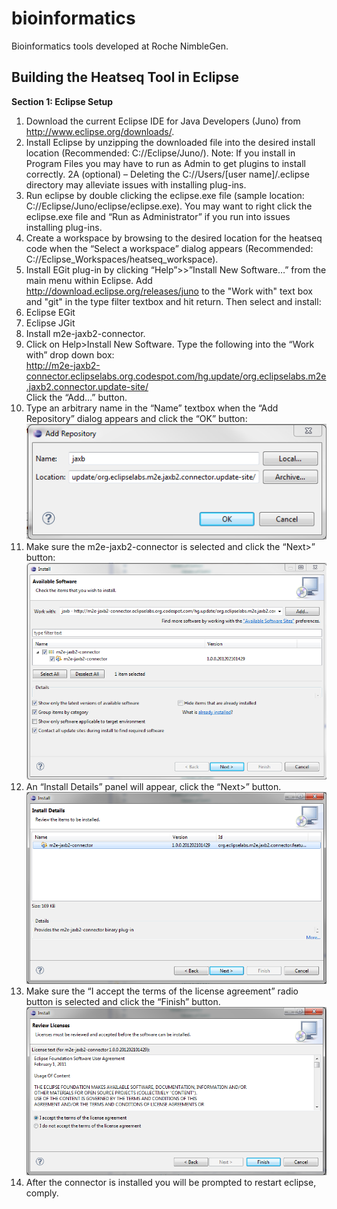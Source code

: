 bioinformatics
==============

Bioinformatics tools developed at Roche NimbleGen.

Building the Heatseq Tool in Eclipse
-------------------------

**Section 1: Eclipse Setup**

1.  Download the current Eclipse IDE for Java Developers (Juno) from http://www.eclipse.org/downloads/.  
2.  Install Eclipse by unzipping the downloaded file into the desired install location (Recommended: C://Eclipse/Juno/).  Note:  If you install in Program Files you may have to run as Admin to get plugins to install correctly.
2A (optional) – Deleting the C://Users/[user name]/.eclipse directory may alleviate issues with installing plug-ins.
3.  Run eclipse by double clicking the eclipse.exe file (sample location: C://Eclipse/Juno/eclipse/eclipse.exe).  You may want to right click the eclipse.exe file and “Run as Administrator” if you run into issues installing plug-ins.
4.  Create a workspace by browsing to the desired location for the heatseq code when the “Select a workspace” dialog appears (Recommended:  C://Eclipse_Workspaces/heatseq_workspace).
5.  Install EGit plug-in by clicking “Help”>>”Install New Software…” from the main menu within Eclipse.   Add http://download.eclipse.org/releases/juno to the "Work with" text box and "git" in the type filter textbox and hit return.  Then select and install:
  1. Eclipse EGit
  2. Eclipse JGit
6.  Install m2e-jaxb2-connector.
  1. Click on Help>Install New Software.  Type the following into the “Work with” drop down box:<br>
http://m2e-jaxb2-connector.eclipselabs.org.codespot.com/hg.update/org.eclipselabs.m2e.jaxb2.connector.update-site/ <br> Click the “Add…” button.
  2. Type an arbitrary name in the “Name” textbox when the “Add Repository” dialog appears and click the “OK” button:<br>  ![alt text](https://github.com/NimbleGen/bioinformatics/raw/master/documentation/images/jaxb.png "Add Repository Dialog")<br>
  3. Make sure the m2e-jaxb2-connector is selected and click the “Next>” button: <br>  ![alt text](https://github.com/NimbleGen/bioinformatics/raw/master/documentation/images/jaxb2.png "Install Jaxb Dialog")<br>
  4. An “Install Details” panel will appear, click the “Next>” button. <br>  ![alt text](https://github.com/NimbleGen/bioinformatics/raw/master/documentation/images/jaxb3.png "Install Jaxb Details Dialog")<br>
  5. Make sure the “I accept the terms of the license agreement” radio button is selected and click the “Finish” button. <br>  ![alt text](https://github.com/NimbleGen/bioinformatics/raw/master/documentation/images/jaxb4.png "Accept Jaxb License Dialog")<br>
  6. After the connector is installed you will be prompted to restart eclipse, comply.
